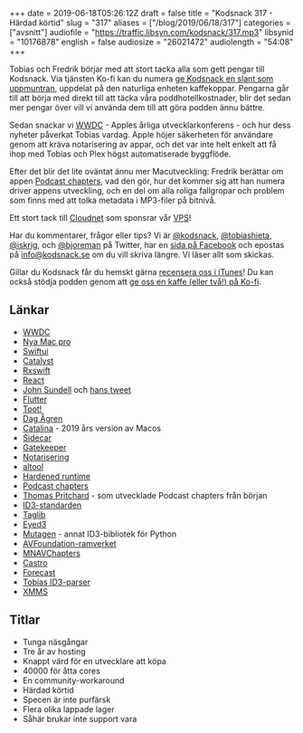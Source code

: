 +++
date = 2019-06-18T05:26:12Z
draft = false
title = "Kodsnack 317 - Härdad körtid"
slug = "317"
aliases = ["/blog/2019/06/18/317"]
categories = ["avsnitt"]
audiofile = "https://traffic.libsyn.com/kodsnack/317.mp3"
libsynid = "10176878"
english = false
audiosize = "26021472"
audiolength = "54:08"
+++

Tobias och Fredrik börjar med att stort tacka alla som gett pengar till Kodsnack. Via tjänsten Ko-fi kan du numera [ge Kodsnack en slant som uppmuntran](https://ko-fi.com/kodsnack), uppdelat på den naturliga enheten kaffekoppar. Pengarna går till att börja med direkt till att täcka våra poddhotellkostnader, blir det sedan mer pengar över vill vi använda dem till att göra podden ännu bättre.

Sedan snackar vi [WWDC](https://developer.apple.com/wwdc19/) - Apples årliga utvecklarkonferens - och hur dess nyheter påverkat Tobias vardag. Apple höjer säkerheten för användare genom att kräva notarisering av appar, och det var inte helt enkelt att få ihop med Tobias och Plex högst automatiserade byggflöde.

Efter det blir det lite oväntat ännu mer Macutveckling: Fredrik berättar om appen [Podcast chapters](https://chaptersapp.com/), vad den gör, hur det kommer sig att han numera driver appens utveckling, och en del om alla roliga fallgropar och problem som finns med att tolka metadata i MP3-filer på bitnivå.

Ett stort tack till [Cloudnet](http://www.cloudnet.se) som sponsrar vår [VPS](http://en.wikipedia.org/wiki/Virtual_private_server)!

Har du kommentarer, frågor eller tips? Vi är [@kodsnack](https://www.twitter.com/kodsnack), [@tobiashieta](https://www.twitter.com/tobiashieta), [@iskrig](https://www.twitter.com/iskrig), och [@bjoreman](https://www.twitter.com/bjoreman) på Twitter, har en [sida på Facebook](https://www.facebook.com/kodsnack) och epostas på [info@kodsnack.se](mailto:info@kodsnack.se) om du vill skriva längre. Vi läser allt som skickas.

Gillar du Kodsnack får du hemskt gärna [recensera oss i iTunes](http://itunes.apple.com/se/podcast/kodsnack/id561631498?l=en)! Du kan också stödja podden genom att <a href="https://ko-fi.com/kodsnack" rel="payment">ge oss en kaffe (eller två!) på Ko-fi</a>.

## Länkar ##
* [WWDC](https://developer.apple.com/wwdc19/)
* [Nya Mac pro](https://en.wikipedia.org/wiki/Mac_Pro#3rd_generation_%28Tower_and_USB-C%29)
* [Swiftui](https://developer.apple.com/documentation/swiftui)
* [Catalyst](https://en.wikipedia.org/wiki/MacOS_Catalina#Catalyst)
* [Rxswift](https://github.com/ReactiveX/RxSwift)
* [React](https://en.wikipedia.org/wiki/React_%28JavaScript_library%29)
* [John Sundell](https://www.swiftbysundell.com/) och [hans tweet](https://twitter.com/johnsundell/status/1138810062116413440)
* [Flutter](https://flutter.dev/)
* [Toot!](https://mastodon.social/@tootapp)
* [Dag Ågren](https://wakaba.c3.cx/)
* [Catalina](https://en.wikipedia.org/wiki/MacOS_Catalina) - 2019 års version av Macos
* [Sidecar](https://appleinsider.com/articles/19/06/06/sidecar-in-macos-catalina-is-limited-to-newer-macs-but-theres-a-work-around)
* [Gatekeeper](https://en.wikipedia.org/wiki/Gatekeeper_%28macOS%29)
* [Notarisering](https://developer.apple.com/documentation/security/notarizing_your_app_before_distribution)
* [altool](https://blog.zeplin.io/dev-journal-automate-notarizing-macos-apps-94b0b144ba9d)
* [Hardened runtime](https://developer.apple.com/documentation/security/hardened_runtime_entitlements#overview)
* [Podcast chapters](https://chaptersapp.com/)
* [Thomas Pritchard](https://tpritc.com/) - som utvecklade Podcast chapters från början
* [ID3-standarden](http://id3.org/)
* [Taglib](https://taglib.org/)
* [Eyed3](https://eyed3.readthedocs.io/en/latest/)
* [Mutagen](https://mutagen.readthedocs.io/en/latest/) - annat ID3-bibliotek för Python
* [AVFoundation-ramverket](https://developer.apple.com/documentation/avfoundation)
* [MNAVChapters](https://github.com/michaelnisi/MNAVChapters)
* [Castro](https://supertop.co/castro/)
* [Forecast](https://overcast.fm/forecast)
* [Tobias ID3-parser](https://github.com/xmms2/xmms2-devel/blob/master/src/plugins/id3v2/id3.c)
* [XMMS](https://github.com/xmms2/wiki/wiki)

## Titlar ##
* Tunga näsgångar
* Tre år av hosting
* Knappt värd för en utvecklare att köpa
* 40000 för åtta cores
* En community-workaround
* Härdad körtid
* Specen är inte purfärsk
* Flera olika lappade lager
* Såhär brukar inte support vara